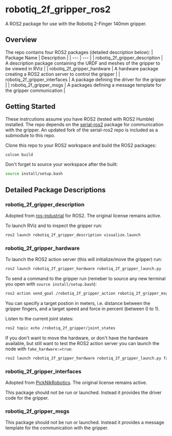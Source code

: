 # robotiq_2f_gripper_ros2

A ROS2 package for use with the Robotiq 2-Finger 140mm gripper.

## Overview

The repo contains four ROS2 packages (detailed description below):
| Package Name | Description |
| --- | --- |
| robotiq_2f_gripper_description | A description package containing the URDF and meshes of the gripper to be viewed in RViz  |
| robotiq_2f_gripper_hardware | A hardware package creating a ROS2 action server to control the gripper |
| robotiq_2f_gripper_interfaces | A package defining the driver for the gripper |
| robotiq_2f_gripper_msgs | A packages defining a message template for the gripper communication  |

## Getting Started

These instrcutions assume you have ROS2 (tested with ROS2 Humble) installed. The repo depends on the [serial-ros2](https://github.com/RoverRobotics-forks/serial-ros2) package for communication with the gripper. An updated fork of the serial-ros2 repo is included as a submodule to this repo.

Clone this repo to your ROS2 workspace and build the ROS2 packages:

```bash
colcon build
```

Don't forget to source your workspace after the built:

```bash
source install/setup.bash
```

## Detailed Package Descriptions

### robotiq_2f_gripper_description

Adopted from [ros-industrial](https://github.com/ros-industrial/robotiq) for ROS2. The original license remains active.

To launch RViz and to inspect the gripper run:

```bash
ros2 launch robotiq_2f_gripper_description visualize.launch
```

### robotiq_2f_gripper_hardware
 
To launch the ROS2 action server (this will initialize/move the gripper) run:

```bash
ros2 launch robotiq_2f_gripper_hardware robotiq_2f_gripper_launch.py
```

To send a command to the gripper run (remeber to source any new terminal you open with `source install/setup.bash`):

```bash
ros2 action send_goal /robotiq_2f_gripper_action robotiq_2f_gripper_msgs/action/MoveTwoFingerGripper "{target_position: 0.05, target_speed: 0.1, target_force: 0.1}"
```

You can specify a target postion in meters, i.e. distance between the gripper fingers, and a target speed and force in percent (between 0 to 1).

Listen to the current joint states:

```bash
ros2 topic echo /robotiq_2f_gripper/joint_states
```

If you don't want to move the hardware, or don't have the hardware available, but still want to test the ROS2 action server you can launch the node with `fake_hardware:=true`:

```bash
ros2 launch robotiq_2f_gripper_hardware robotiq_2f_gripper_launch.py fake_hardware:=true
```

### robotiq_2f_gripper_interfaces

Adopted from [PickNikRobotics](https://github.com/PickNikRobotics/ros2_robotiq_gripper). The original license remains active.

This package should not be run or launched. Instead it provides the driver code for the gripper.

### robotiq_2f_gripper_msgs

This package should not be run or launched. Instead it provides a message template for the communication with the gripper.
